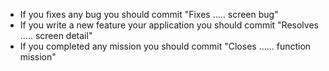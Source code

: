 
- If you fixes any bug you should commit "Fixes ..... screen bug"
- If you write a new feature your application you should commit "Resolves .....  screen detail"
- If you completed any mission you should commit "Closes ...... function mission"
 
